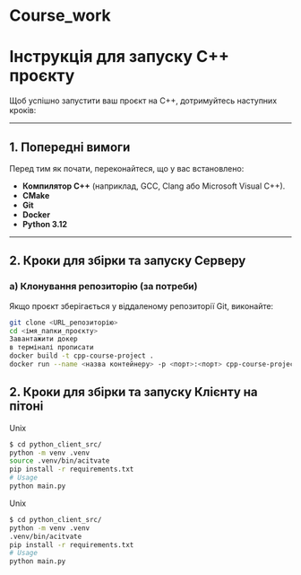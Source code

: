 # Course_work

# Інструкція для запуску C++ проєкту

Щоб успішно запустити ваш проєкт на C++, дотримуйтесь наступних кроків:

---

## 1. Попередні вимоги
Перед тим як почати, переконайтеся, що у вас встановлено:
- **Компилятор C++** (наприклад, GCC, Clang або Microsoft Visual C++).
- **CMake**
- **Git**
- **Docker**
- **Python 3.12**

---

## 2. Кроки для збірки та запуску Серверу

### a) Клонування репозиторію (за потреби)
Якщо проєкт зберігається у віддаленому репозиторії Git, виконайте:
```bash
git clone <URL_репозиторію>
cd <імя_папки_проєкту>
Завантажити докер
в терміналі прописати
docker build -t cpp-course-project .
docker run --name <назва контейнеру> -p <порт>:<порт> cpp-course-project <порт> <кількість потоків для средпулу>
```
## 2. Кроки для збірки та запуску Клієнту на пітоні
Unix
```bash 
$ cd python_client_src/
python -m venv .venv
source .venv/bin/acitvate
pip install -r requirements.txt
# Usage
python main.py
```

Unix
```bash 
$ cd python_client_src/
python -m venv .venv
.venv/bin/acitvate
pip install -r requirements.txt
# Usage
python main.py
```